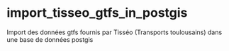 # import_tisseo_gtfs_in_postgis
Import des données  gtfs fournis par Tisséo (Transports toulousains) dans une base de données postgis
